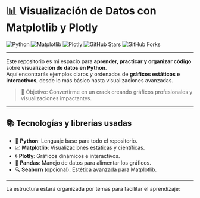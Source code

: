 # 📊 Visualización de Datos con Matplotlib y Plotly

![Python](https://img.shields.io/badge/Python-3.x-blue?style=for-the-badge&logo=python)
![Matplotlib](https://img.shields.io/badge/Matplotlib-Visualization-orange?style=for-the-badge&logo=plotly)
![Plotly](https://img.shields.io/badge/Plotly-Interactive-blueviolet?style=for-the-badge&logo=plotly)
![GitHub Stars](https://img.shields.io/github/stars/TU_USUARIO/TU_REPOSITORIO?style=for-the-badge&logo=github)
![GitHub Forks](https://img.shields.io/github/forks/TU_USUARIO/TU_REPOSITORIO?style=for-the-badge&logo=github)

---

Este repositorio es mi espacio para **aprender, practicar y organizar código** sobre **visualización de datos en Python**.  
Aquí encontrarás ejemplos claros y ordenados de **gráficos estáticos e interactivos**, desde lo más básico hasta visualizaciones avanzadas.  

> 🎯 Objetivo: Convertirme en un crack creando gráficos profesionales y visualizaciones impactantes.

---

## 📚 Tecnologías y librerías usadas

- 🐍 **Python**: Lenguaje base para todo el repositorio.
- 📈 **Matplotlib**: Visualizaciones estáticas y científicas.
- 🌀 **Plotly**: Gráficos dinámicos e interactivos.
- 🔧 **Pandas**: Manejo de datos para alimentar los gráficos.
- 🔍 **Seaborn** (opcional): Estética avanzada para Matplotlib.

---

La estructura estará organizada por temas para facilitar el aprendizaje:

